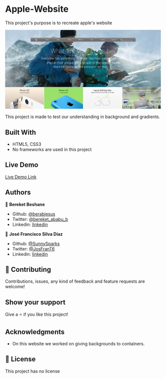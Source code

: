 # Apple-Website
This project's purpose is to recreate apple's website

![screenshot](img/Screenshot.JPG)

This project is made to test our understanding in background and gradients.

## Built With

- HTML5, CSS3
- No frameworks are used in this project

## Live Demo

[Live Demo Link](https://rawcdn.githack.com/SunnySparks/Apple-Website/8923e8c48d20bd8be7b2f3d15c11dfca98c49f36/index.html)

## Authors

👤 **Bereket Beshane**

- Github: [@berabjesus](https://github.com/Berabjesus)
- Twitter: [@bereket_ababu_b](https://twitter.com/bereket_ababu_b)
- Linkedin: [linkedin](https://www.linkedin.com/in/bereket-beshane-a1b75a1a9/)

👤 **José Francisco Silva Díaz**

- Github: [@SunnySparks](https://github.com/sunnySparks)
- Twitter: [@JosFranT6](https://twitter.com/josfrant6)
- Linkedin: [linkedin](https://www.linkedin.com/in/josé-francisco-silva-díaz-a2a9421a6)

## 🤝 Contributing

Contributions, issues, any kind of feedback and feature requests are welcome!

## Show your support

Give a ⭐️ if you like this project!

## Acknowledgments

- On this website we worked on giving backgrounds to containers.


## 📝 License

This project has no license
